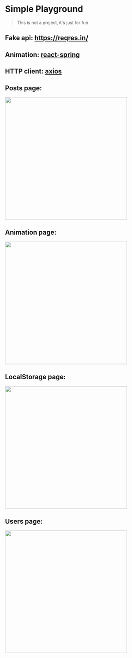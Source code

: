 # Simple Playground
> This is not a project, it's just for fun

## Fake api: <https://reqres.in/>
## Animation: [react-spring](https://www.npmjs.com/package/react-spring)
## HTTP client: [axios](https://www.npmjs.com/package/axios)

## Posts page:
<img src="https://user-images.githubusercontent.com/71032772/106163023-8b0aaf80-61aa-11eb-9273-4e4fedd1d575.png" width="400">

## Animation page:
<img src="https://user-images.githubusercontent.com/71032772/106163150-ac6b9b80-61aa-11eb-80fb-f4d2ea72cc06.png" width="400">

## LocalStorage page:
<img src="https://user-images.githubusercontent.com/71032772/106163181-b7bec700-61aa-11eb-9797-967fbb3d06de.png" width="400">


## Users page:
<img src="https://user-images.githubusercontent.com/71032772/106163362-e63ca200-61aa-11eb-935a-2efb5b5502f4.png" width="400">
